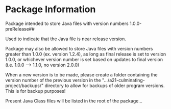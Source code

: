 # Package Information

Package intended to store Java files with version numbers 1.0.0-preRelease##

Used to indicate that the Java file is near release version. 

Package may also be allowed to store Java files with version numbers greater than 1.0.0 (ex. version 1.2.4), as long as final release is set to version 1.0.0, or whichever version number is set based on updates to final version (i.e. 1.0.0 --> 1.1.0, no version 2.0.0)

When a new version is to be made, please create a folder containing the version number of the previous version in
the ".../a21-culminating-project/backups/" directory to allow for backups of older program versions. This is for backup purposes!

Present Java Class files will be listed in the root of the package...